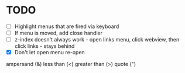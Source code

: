 # TODO

- [ ] Highlight menus that are fired via keyboard
- [ ] If menu is moved, add close handler
- [ ] z-index doesn't always work - open links menu, click webview, then click links - stays behind
- [x] Don't let open menu re-open

ampersand (&AMP;)
less than (&LT;)
greater than (&GT;)
quote (&QUOT;)

